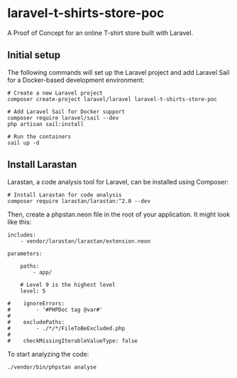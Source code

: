 # laravel-t-shirts-store-poc
A Proof of Concept for an online T-shirt store built with Laravel.

## Initial setup
The following commands will set up the Laravel project and add Laravel Sail for a Docker-based development environment:

```shell
# Create a new Laravel project
composer create-project laravel/laravel laravel-t-shirts-store-poc

# Add Laravel Sail for Docker support
composer require laravel/sail --dev
php artisan sail:install

# Run the containers
sail up -d
```

## Install Larastan
Larastan, a code analysis tool for Laravel, can be installed using Composer:

```shell
# Install Larastan for code analysis
composer require larastan/larastan:^2.0 --dev
```

Then, create a phpstan.neon file in the root of your application. It might look like this:

```neon
includes:
    - vendor/larastan/larastan/extension.neon

parameters:

    paths:
        - app/

    # Level 9 is the highest level
    level: 5

#    ignoreErrors:
#        - '#PHPDoc tag @var#'
#
#    excludePaths:
#        - ./*/*/FileToBeExcluded.php
#
#    checkMissingIterableValueType: false
```

To start analyzing the code:

```shell
./vendor/bin/phpstan analyse
```
